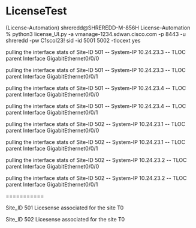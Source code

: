 # LicenseTest

(License-Automation) shreredd@SHREREDD-M-856H License-Automation % python3 license_UI.py -a vmanage-1234.sdwan.cisco.com -p 8443 -u shreredd -pw C1scoI23! sid -id 5001 5002 -tlocext yes


pulling the interface stats of Site-ID 501 -- System-IP 10.24.23.3 -- TLOC parent Interface GigabitEthernet0/0/0

pulling the interface stats of Site-ID 501 -- System-IP 10.24.23.3 -- TLOC parent Interface GigabitEthernet0/0/1

pulling the interface stats of Site-ID 501 -- System-IP 10.24.23.4 -- TLOC parent Interface GigabitEthernet0/0/0

pulling the interface stats of Site-ID 501 -- System-IP 10.24.23.4 -- TLOC parent Interface GigabitEthernet0/0/1

pulling the interface stats of Site-ID 502 -- System-IP 10.24.23.1 -- TLOC parent Interface GigabitEthernet0/0/0

pulling the interface stats of Site-ID 502 -- System-IP 10.24.23.1 -- TLOC parent Interface GigabitEthernet0/0/1

pulling the interface stats of Site-ID 502 -- System-IP 10.24.23.2 -- TLOC parent Interface GigabitEthernet0/0/0

pulling the interface stats of Site-ID 502 -- System-IP 10.24.23.2 -- TLOC parent Interface GigabitEthernet0/0/1

===========

Site_ID 501 Licesense associated for the site T0

Site_ID 502 Licesense associated for the site T0
